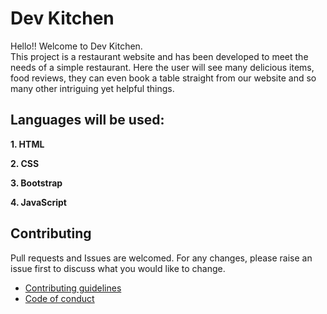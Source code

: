 # Dev Kitchen
 Hello!! Welcome to Dev Kitchen.  
This project is a restaurant website and has been developed to meet the needs of a simple restaurant. Here the user will see many delicious items, food reviews, they can even book a table straight from our website and so many other intriguing yet helpful things. 

## Languages will be used:

 **1. HTML**
 
 **2. CSS**
 
 **3. Bootstrap**
 
 **4. JavaScript**

## Contributing
Pull requests and Issues are welcomed. For any changes, please raise an issue first to discuss what you would like to change.

- [Contributing guidelines](https://github.com/sifa123/Dev-Kitchen/blob/main/CONTRIBUTING.md)
- [Code of conduct](https://github.com/sifa123/Dev-Kitchen/blob/main/CODE_OF_CONDUCT.md)


